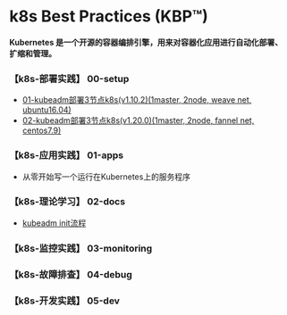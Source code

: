 # k8s Best Practices (KBP™)

**Kubernetes 是一个开源的容器编排引擎，用来对容器化应用进行自动化部署、 扩缩和管理。**

### 【k8s-部署实践】 00-setup
   - [01-kubeadm部署3节点k8s(v1.10.2)(1master, 2node, weave net, ubuntu16.04)](00-setup/00_kubeadm_部署k8s(1.10.2)三节点集群_on(ubuntu16.04).md)
   - [02-kubeadm部署3节点k8s(v1.20.0)(1master, 2node, fannel net, centos7.9)](00-setup/01_kubeadm_部署k8s(1.20.0)三节点集群_on(centos7.9).md)

### 【k8s-应用实践】 01-apps
   - 从零开始写一个运行在Kubernetes上的服务程序

### 【k8s-理论学习】 02-docs
   - [kubeadm init流程](02-docs/00_kubeadm_init.md)

### 【k8s-监控实践】 03-monitoring

### 【k8s-故障排查】 04-debug 


### 【k8s-开发实践】 05-dev
